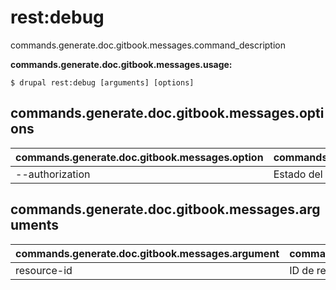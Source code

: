 # rest:debug
commands.generate.doc.gitbook.messages.command_description

**commands.generate.doc.gitbook.messages.usage:**
```
$ drupal rest:debug [arguments] [options] 
```

## commands.generate.doc.gitbook.messages.options
commands.generate.doc.gitbook.messages.option | commands.generate.doc.gitbook.messages.details
-------|-------------
--authorization | Estado del recuros rest habilitado | deshabilitado

## commands.generate.doc.gitbook.messages.arguments
commands.generate.doc.gitbook.messages.argument | commands.generate.doc.gitbook.messages.details
---------|-------------
resource-id | ID de recurso rest
